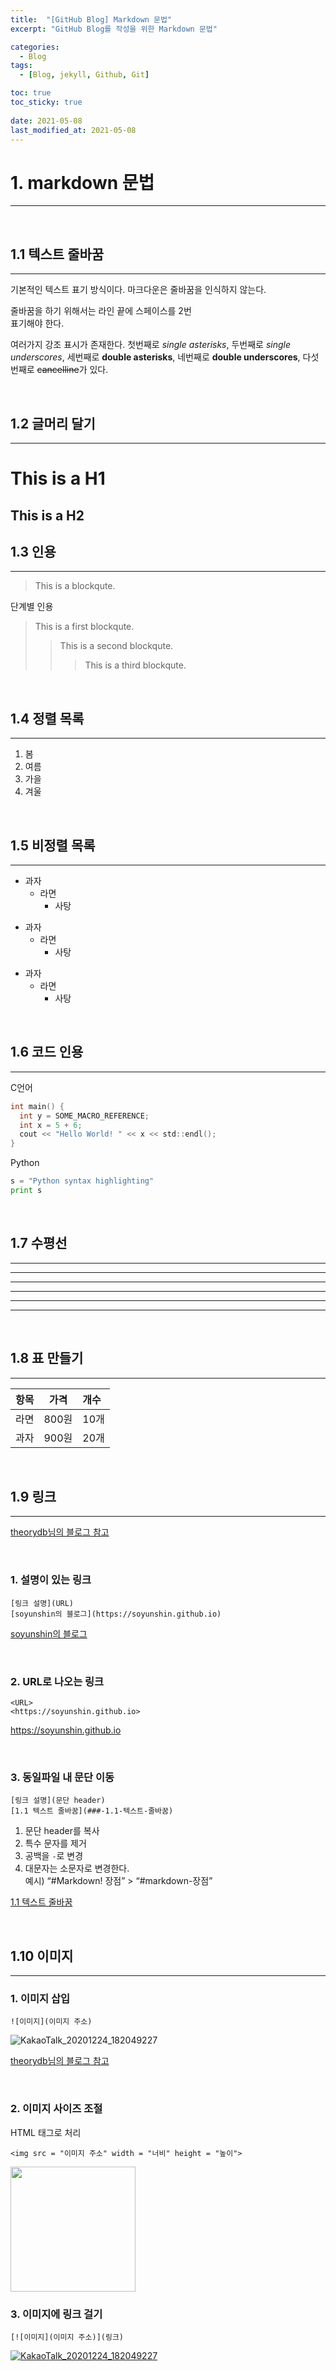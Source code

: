 ```yaml
---
title:  "[GitHub Blog] Markdown 문법"
excerpt: "GitHub Blog를 작성을 위한 Markdown 문법"

categories:
  - Blog
tags:
  - [Blog, jekyll, Github, Git]

toc: true
toc_sticky: true
 
date: 2021-05-08
last_modified_at: 2021-05-08
---
```


# 1. markdown 문법
---

<br>

## 1.1 텍스트 줄바꿈
---
기본적인 텍스트 표기 방식이다.
마크다운은 줄바꿈을 인식하지 않는다.

줄바꿈을 하기 위해서는 라인 끝에 스페이스를 2번  
표기해야 한다.

여러가지 강조 표시가 존재한다. 첫번째로 *single asterisks*,
두번째로 _single underscores_, 세번째로 **double asterisks**,
네번째로 __double underscores__, 다섯번째로 ~~cancelline~~가 있다.


<br>

## 1.2 글머리 달기
---

# This is a H1
## This is a H2


## 1.3 인용
---

> This is a blockqute.


단계별 인용

> This is a first blockqute.
>> This is a second blockqute.
>>> This is a third blockqute.


<br>

## 1.4 정렬 목록
---

1. 봄
2. 여름
3. 가을
4. 겨울


<br>

## 1.5 비정렬 목록
---

* 과자
  * 라면
    * 사탕


+ 과자
  + 라면
    + 사탕


- 과자
  - 라면
    - 사탕


<br>

## 1.6 코드 인용
---

C언어
```c
int main() {
  int y = SOME_MACRO_REFERENCE;
  int x = 5 + 6;
  cout << "Hello World! " << x << std::endl();
}
```

Python
```python
s = "Python syntax highlighting"
print s
```

<br>

## 1.7 수평선
---

* * *
***
*****
- - -
---------------------------------------

<br>


## 1.8 표 만들기
---

| 항목 | 가격 | 개수 |
|:---:|:----:|:----|
| 라면 | 800원 | 10개 |
| 과자 | 900원 | 20개 |


<br>

## 1.9 링크 
---
[theorydb님의 블로그 참고](https://theorydb.github.io/envops/2019/05/22/envops-blog-how-to-use-md/#markdown%EC%9D%98-%EB%B0%98%EB%93%9C%EC%8B%9C-%EC%95%8C%EC%95%84%EC%95%BC-%ED%95%98%EB%8A%94-%EB%AC%B8%EB%B2%95)

<br>

### 1. 설명이 있는 링크 
    [링크 설명](URL)
    [soyunshin의 블로그](https://soyunshin.github.io)

[soyunshin의 블로그](https://soyunshin.github.io)

<br>

### 2. URL로 나오는 링크 
    <URL>
    <https://soyunshin.github.io>

<https://soyunshin.github.io>

<br>


### 3. 동일파일 내 문단 이동
    [링크 설명](문단 header)
    [1.1 텍스트 줄바꿈](###-1.1-텍스트-줄바꿈)

1. 문단 header를 복사
2. 특수 문자를 제거
3. 공백을 `-`로 변경
4. 대문자는 소문자로 변경한다. <br>
예시) “#Markdown! 장점” > “#markdown-장점”


[1.1 텍스트 줄바꿈](##-1.1-텍스트-줄바꿈)


<br>

## 1.10 이미지 
---

### 1. 이미지 삽입
    ![이미지](이미지 주소)

![KakaoTalk_20201224_182049227](https://user-images.githubusercontent.com/70592135/105633780-f2201f80-5e9d-11eb-9648-6627676624f4.jpg)

  
[theorydb님의 블로그 참고](https://theorydb.github.io/envops/2019/05/22/envops-blog-how-to-use-md/#markdown%EC%9D%98-%EB%B0%98%EB%93%9C%EC%8B%9C-%EC%95%8C%EC%95%84%EC%95%BC-%ED%95%98%EB%8A%94-%EB%AC%B8%EB%B2%95)

<br>

### 2. 이미지 사이즈 조절

HTML 태그로 처리

    <img src = "이미지 주소" width = "너비" height = "높이">

<img src="https://user-images.githubusercontent.com/70592135/105633780-f2201f80-5e9d-11eb-9648-6627676624f4.jpg" width="200" height="200"> 


### 3. 이미지에 링크 걸기
    [![이미지](이미지 주소)](링크)


[![KakaoTalk_20201224_182049227](https://user-images.githubusercontent.com/70592135/105633780-f2201f80-5e9d-11eb-9648-6627676624f4.jpg)
](https://soyunshin.github.io/)  
